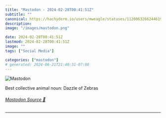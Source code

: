 ```yaml
---
title: "Mastodon - 2024-02-28T00:41:51Z"
subtitle: ""
canonical: https://hachyderm.io/users/mweagle/statuses/112006326624461966
description:
image: "/images/mastodon.png"

date: 2024-02-28T00:41:51Z
lastmod: 2024-02-28T00:41:51Z
image: ""
tags: ["Social Media"]

categories: ["mastodon"]
# generated: 2024-06-21T21:40:31-07:00
---
```

![Mastodon](/images/mastodon.png)

<p>Best collective animal noun: Dazzle of Zebras</p>


###### [Mastodon Source 🐘](https://hachyderm.io/@mweagle/112006326624461966)

___
